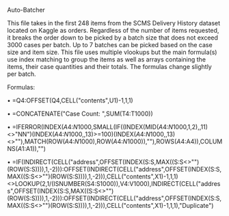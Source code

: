 Auto-Batcher

This file takes in the first 248 items from the SCMS Delivery History dataset located on Kaggle as orders. Regardless of the number of items requested, it breaks the order down to be picked by a batch size that does not exceed 3000 cases per batch. Up to 7 batches can be picked based on the case size and item size. This file uses multiple vlookups but the main formula(s) use index matching to group the items as well as arrays containing the items, their case quantities and their totals. The formulas change slightly per batch.

Formulas:

• =Q4:OFFSET(Q4,CELL("contents",U1)-1,1,1)

• =CONCATENATE("Case Count: ",SUM(T4:T1000))

• =IFERROR(INDEX($A$4:$N$1000,SMALL(IF((INDEX(MID($A$4:$N$1000,1,2),,11)<>"NN")(INDEX($A$4:$N$1000,,13)>=100)(INDEX($A$4:$N$1000,,13)<>""),MATCH(ROW($A$4:$N$1000),ROW($A$4:$N$1000)),""),ROWS($A$4:A4)),COLUMNS($A$1:A1)),"")

• =IF(INDIRECT(CELL("address",OFFSET(INDEX(S:S,MAX((S:S<>"")(ROW(S:S)))),1,-2))):OFFSET(INDIRECT(CELL("address",OFFSET(INDEX(S:S,MAX((S:S<>"")(ROW(S:S)))),1,-2))),CELL("contents",X1)-1,1,1)<>LOOKUP(2,1/(ISNUMBER(S4:S1000)),V4:V1000),INDIRECT(CELL("address",OFFSET(INDEX(S:S,MAX((S:S<>"")(ROW(S:S)))),1,-2))):OFFSET(INDIRECT(CELL("address",OFFSET(INDEX(S:S,MAX((S:S<>"")(ROW(S:S)))),1,-2))),CELL("contents",X1)-1,1,1),"Duplicate")
